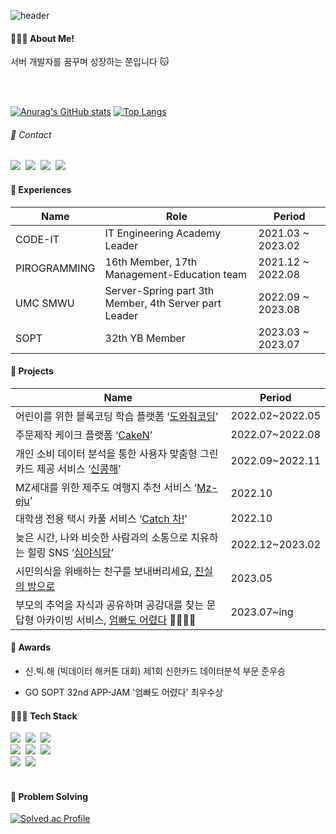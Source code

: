 <!--### Hi there 👋-->

<!--
**jun02160/jun02160** is a ✨ _special_ ✨ repository because its `README.md` (this file) appears on your GitHub profile.

Here are some ideas to get you started:

- 🔭 I’m currently working on ...
- 🌱 I’m currently learning ...
- 👯 I’m looking to collaborate on ...
- 🤔 I’m looking for help with ...
- 💬 Ask me about ...
- 📫 How to reach me: ...
- 😄 Pronouns: ...
- ⚡ Fun fact: ...
-->


![header](https://capsule-render.vercel.app/api?type=waving&height=150&text=Happy%20JJUN's%20Github&fontSize=50&fontColor=FFFFF0&fontAlign=70&stroke=FFFFF0fafad2&strokeWidth=3)

<h4> 🙋🏻‍♀️ About Me!</h4>
서버 개발자를 꿈꾸며 성장하는 쭌입니다 😽

<br/><br/>


[![Anurag's GitHub stats](https://github-readme-stats.vercel.app/api?username=jun02160)](https://github.com/jun02160/github-readme-stats)
[![Top Langs](https://github-readme-stats.vercel.app/api/top-langs/?username=jun02160&layout=compact)](https://github.com/jun02160/github-readme-stats)

<h6>💌 Contact </h6>
<a href="https://velog.io/@dev_tmb"><img src="https://img.shields.io/badge/Velog-20C997?style=for-the-badge&logo=Velog&logoColor=white"/></a>&nbsp
    <a href="https://www.instagram.com/jjuni_o2/"><img src="https://img.shields.io/badge/Instagram-E4405F?style=for-the-badge&logo=Instagram&logoColor=white"/></a>&nbsp
    <a href="https://github.com/jun02160"><img src="https://img.shields.io/badge/GitHub-181717?style=for-the-badge&logo=GitHub&logoColor=white"/></a>&nbsp
    <a href="mailto:jun020216@sookmyung.ac.kr"><img src="https://img.shields.io/badge/Gmail-EA4335?style=for-the-badge&logo=Gmail&logoColor=white&link=mailto:yuns8671@gmail.com"/></a>



<h4> 💖 Experiences</h4>


| Name | Role | Period |
| --- | --- | --- |
| CODE-IT | IT Engineering Academy Leader | 2021.03 ~ 2023.02 |
| PIROGRAMMING | 16th Member, 17th Management-Education team | 2021.12 ~ 2022.08 |
| UMC SMWU | Server-Spring part 3th Member, 4th Server part Leader | 2022.09 ~ 2023.08 |
| SOPT | 32th YB Member | 2023.03 ~ 2023.07 |

<h4>🌸 Projects</h4>

| Name | Period |
| --- | --- |
| 어린이를 위한 블록코딩 학습 플랫폼 ‘[도와줘코딩](https://github.com/hongsy0113/Piro16_Help_Coding)’ | 2022.02~2022.05 |
| 주문제작 케이크 플랫폼 ‘[CakeN](https://github.com/sm-CODE-IT/cakeN)’ | 2022.07~2022.08 |
| 개인 소비 데이터 분석을 통한 사용자 맞춤형 그린카드 제공 서비스 ‘[신콩해](https://github.com/jun02160/ShinCongHae)’ | 2022.09~2022.11 |
| MZ세대를 위한 제주도 여행지 추천 서비스 ‘[Mz-eju](https://github.com/UniD-Hackathon-Team9)’ | 2022.10 |
| 대학생 전용 택시 카풀 서비스 ‘[Catch 차!](https://github.com/University-MakeUs-Challenge/3rd-hackathon-Team1)’ | 2022.10 |
| 늦은 시간, 나와 비슷한 사람과의 소통으로 치유하는 힐링 SNS ‘[심야식당](https://github.com/Late-Night-Restaurant/backend)’ | 2022.12~2023.02 |
| 시민의식을 위배하는 친구를 보내버리세요, [진실의 방으로](https://github.com/32th-SOPKATHON-TEAM8/SERVER) | 2023.05 |
| 부모의 추억을 자식과 공유하며 공감대를 찾는 문답형 아카이빙 서비스, [엄빠도 어렸다](https://github.com/Team-Umbba/Umbba-Server) 👨‍👩‍👧‍👦 | 2023.07~ing |


<h4>🔮 Awards</h4>

- 신.빅.해 (빅데이터 해커톤 대회) 제1회 신한카드 데이터분석 부문 준우승

- GO SOPT 32nd APP-JAM '엄빠도 어렸다' 최우수상



<h4>👩🏻‍💻 Tech Stack</h4>
    <img src="https://img.shields.io/badge/Spring Boot-6DB33F?style=for-the-badge&logo=Spring Boot&logoColor=white"/>&nbsp 
    <img src="https://img.shields.io/badge/Spring-6DB33F?style=for-the-badge&logo=Spring&logoColor=white">&nbsp 
    <img src="https://img.shields.io/badge/Django-092E20?style=for-the-badge&logo=Django&logoColor=white"/><br/>
    <img src="https://img.shields.io/badge/Java-007396?style=for-the-badge&logo=Java&logoColor=white"/></a>&nbsp 
    <img src="https://img.shields.io/badge/Python-3776AB?style=for-the-badge&logo=Python&logoColor=white"/>&nbsp 
    <img src="https://img.shields.io/badge/Javascript-F7DF1E?style=for-the-badge&logo=Javascript&logoColor=white"/> <br/>
    <img src="https://img.shields.io/badge/MySQL-4479A1?style=for-the-badge&logo=MySQL&logoColor=white"/></a>&nbsp 
    <img src="https://img.shields.io/badge/aws-333664?style=for-the-badge&logo=amazon-aws&logoColor=white"/></a>&nbsp
<br/><br/>


<h4>👾 Problem Solving</h4>

[![Solved.ac Profile](http://mazassumnida.wtf/api/v2/generate_badge?boj=djdkdjd12)](https://solved.ac/djdkdjd12/)









